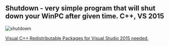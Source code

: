 Shutdown - very simple program that will shut down your WinPC after given time. C++, VS 2015
---

![shutdown](https://cloud.githubusercontent.com/assets/5625787/5557385/b75a8568-8d46-11e4-87fa-5bad8a80d6e4.jpg)

[Visual C++ Redistributable Packages for Visual Studio 2015 needed.](https://www.microsoft.com/en-us/download/details.aspx?id=48145)
